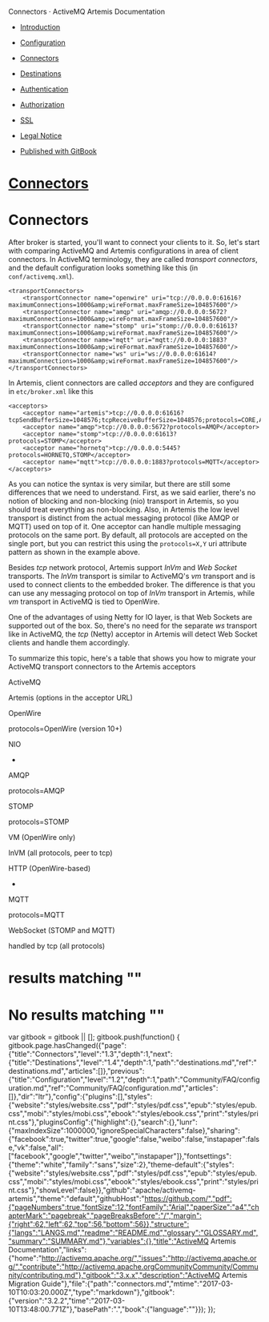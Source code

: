   Connectors · ActiveMQ Artemis Documentation               

*   [Introduction](./)
*   [Configuration](Community/FAQ/configuration.md)
*   [Connectors](connectors.md)
*   [Destinations](destinations.md)
*   [Authentication](authentication.md)
*   [Authorization](authorization.md)
*   [SSL](ssl.md)
*   [Legal Notice](notice.md)

*   [Published with GitBook](https://www.gitbook.com)

[Connectors](.)
===============

Connectors
==========

After broker is started, you'll want to connect your clients to it. So, let's start with comparing ActiveMQ and Artemis configurations in area of client connectors. In ActiveMQ terminology, they are called _transport connectors_, and the default configuration looks something like this (in `conf/activemq.xml`).

    <transportConnectors>
        <transportConnector name="openwire" uri="tcp://0.0.0.0:61616?maximumConnections=1000&amp;wireFormat.maxFrameSize=104857600"/>
        <transportConnector name="amqp" uri="amqp://0.0.0.0:5672?maximumConnections=1000&amp;wireFormat.maxFrameSize=104857600"/>
        <transportConnector name="stomp" uri="stomp://0.0.0.0:61613?maximumConnections=1000&amp;wireFormat.maxFrameSize=104857600"/>
        <transportConnector name="mqtt" uri="mqtt://0.0.0.0:1883?maximumConnections=1000&amp;wireFormat.maxFrameSize=104857600"/>
        <transportConnector name="ws" uri="ws://0.0.0.0:61614?maximumConnections=1000&amp;wireFormat.maxFrameSize=104857600"/>
    </transportConnectors>
    

In Artemis, client connectors are called _acceptors_ and they are configured in `etc/broker.xml` like this

    <acceptors>
        <acceptor name="artemis">tcp://0.0.0.0:61616?tcpSendBufferSize=1048576;tcpReceiveBufferSize=1048576;protocols=CORE,AMQP,STOMP,HORNETQ,MQTT,OPENWIRE</acceptor>
        <acceptor name="amqp">tcp://0.0.0.0:5672?protocols=AMQP</acceptor>
        <acceptor name="stomp">tcp://0.0.0.0:61613?protocols=STOMP</acceptor>
        <acceptor name="hornetq">tcp://0.0.0.0:5445?protocols=HORNETQ,STOMP</acceptor>
        <acceptor name="mqtt">tcp://0.0.0.0:1883?protocols=MQTT</acceptor>
    </acceptors>
    

As you can notice the syntax is very similar, but there are still some differences that we need to understand. First, as we said earlier, there's no notion of blocking and non-blocking (nio) transport in Artemis, so you should treat everything as non-blocking. Also, in Artemis the low level transport is distinct from the actual messaging protocol (like AMQP or MQTT) used on top of it. One acceptor can handle multiple messaging protocols on the same port. By default, all protocols are accepted on the single port, but you can restrict this using the `protocols=X,Y` uri attribute pattern as shown in the example above.

Besides _tcp_ network protocol, Artemis support _InVm_ and _Web Socket_ transports. The _InVm_ transport is similar to ActiveMQ's _vm_ transport and is used to connect clients to the embedded broker. The difference is that you can use any messaging protocol on top of _InVm_ transport in Artemis, while _vm_ transport in ActiveMQ is tied to OpenWire.

One of the advantages of using Netty for IO layer, is that Web Sockets are supported out of the box. So, there's no need for the separate _ws_ transport like in ActiveMQ, the _tcp_ (Netty) acceptor in Artemis will detect Web Socket clients and handle them accordingly.

To summarize this topic, here's a table that shows you how to migrate your ActiveMQ transport connectors to the Artemis acceptors

ActiveMQ

Artemis (options in the acceptor URL)

OpenWire

protocols=OpenWire (version 10+)

NIO

-

AMQP

protocols=AMQP

STOMP

protocols=STOMP

VM (OpenWire only)

InVM (all protocols, peer to tcp)

HTTP (OpenWire-based)

-

MQTT

protocols=MQTT

WebSocket (STOMP and MQTT)

handled by tcp (all protocols)

results matching ""
===================

No results matching ""
======================

[](Community/FAQ/configuration.md)[](destinations.md)

var gitbook = gitbook || \[\]; gitbook.push(function() { gitbook.page.hasChanged({"page":{"title":"Connectors","level":"1.3","depth":1,"next":{"title":"Destinations","level":"1.4","depth":1,"path":"destinations.md","ref":"destinations.md","articles":\[\]},"previous":{"title":"Configuration","level":"1.2","depth":1,"path":"Community/FAQ/configuration.md","ref":"Community/FAQ/configuration.md","articles":\[\]},"dir":"ltr"},"config":{"plugins":\[\],"styles":{"website":"styles/website.css","pdf":"styles/pdf.css","epub":"styles/epub.css","mobi":"styles/mobi.css","ebook":"styles/ebook.css","print":"styles/print.css"},"pluginsConfig":{"highlight":{},"search":{},"lunr":{"maxIndexSize":1000000,"ignoreSpecialCharacters":false},"sharing":{"facebook":true,"twitter":true,"google":false,"weibo":false,"instapaper":false,"vk":false,"all":\["facebook","google","twitter","weibo","instapaper"\]},"fontsettings":{"theme":"white","family":"sans","size":2},"theme-default":{"styles":{"website":"styles/website.css","pdf":"styles/pdf.css","epub":"styles/epub.css","mobi":"styles/mobi.css","ebook":"styles/ebook.css","print":"styles/print.css"},"showLevel":false}},"github":"apache/activemq-artemis","theme":"default","githubHost":"https://github.com/","pdf":{"pageNumbers":true,"fontSize":12,"fontFamily":"Arial","paperSize":"a4","chapterMark":"pagebreak","pageBreaksBefore":"/","margin":{"right":62,"left":62,"top":56,"bottom":56}},"structure":{"langs":"LANGS.md","readme":"README.md","glossary":"GLOSSARY.md","summary":"SUMMARY.md"},"variables":{},"title":"ActiveMQ Artemis Documentation","links":{"home":"http://activemq.apache.org/","issues":"http://activemq.apache.org/","contribute":"http://activemq.apache.orgCommunityCommunity/Community/contributing.md"},"gitbook":"3.x.x","description":"ActiveMQ Artemis Migration Guide"},"file":{"path":"connectors.md","mtime":"2017-03-10T10:03:20.000Z","type":"markdown"},"gitbook":{"version":"3.2.2","time":"2017-03-10T13:48:00.771Z"},"basePath":".","book":{"language":""}}); });